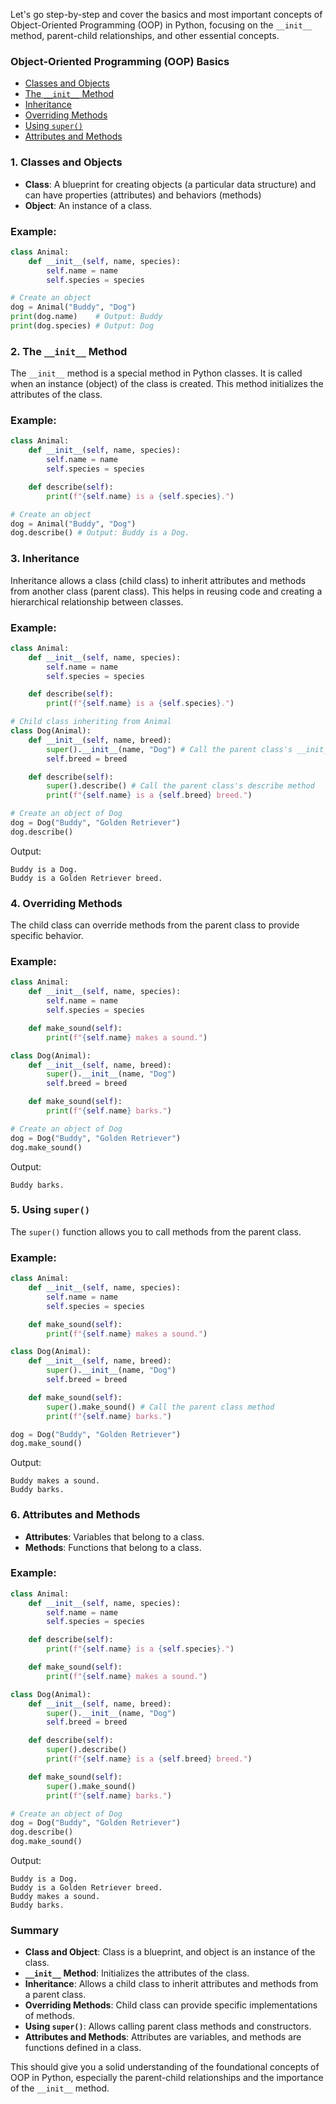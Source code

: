 Let's go step-by-step and cover the basics and most important concepts of Object-Oriented Programming (OOP) in Python, focusing on the `__init__` method, parent-child relationships, and other essential concepts.

### Object-Oriented Programming (OOP) Basics

- [Classes and Objects](#classes-and-objects)
- [The `__init__` Method](#the-__init__-method)
- [Inheritance](#inheritance)
- [Overriding Methods](#overriding-methods)
- [Using `super()`](#using-super)
- [Attributes and Methods](#attributes-and-methods)

### 1. Classes and Objects

- **Class**: A blueprint for creating objects (a particular data structure) and can have properties (attributes) and behaviors (methods)
- **Object**: An instance of a class.

### Example:
```python
class Animal:
    def __init__(self, name, species):
        self.name = name
        self.species = species

# Create an object
dog = Animal("Buddy", "Dog")
print(dog.name)    # Output: Buddy
print(dog.species) # Output: Dog
```

### 2. The `__init__` Method

The `__init__` method is a special method in Python classes. It is called when an instance (object) of the class is created. This method initializes the attributes of the class.

### Example:
```python
class Animal:
    def __init__(self, name, species):
        self.name = name
        self.species = species

    def describe(self):
        print(f"{self.name} is a {self.species}.")

# Create an object
dog = Animal("Buddy", "Dog")
dog.describe() # Output: Buddy is a Dog.
```

### 3. Inheritance

Inheritance allows a class (child class) to inherit attributes and methods from another class (parent class). This helps in reusing code and creating a hierarchical relationship between classes.

### Example:
```python
class Animal:
    def __init__(self, name, species):
        self.name = name
        self.species = species

    def describe(self):
        print(f"{self.name} is a {self.species}.")

# Child class inheriting from Animal
class Dog(Animal):
    def __init__(self, name, breed):
        super().__init__(name, "Dog") # Call the parent class's __init__ method
        self.breed = breed

    def describe(self):
        super().describe() # Call the parent class's describe method
        print(f"{self.name} is a {self.breed} breed.")

# Create an object of Dog
dog = Dog("Buddy", "Golden Retriever")
dog.describe()
```

Output:
```
Buddy is a Dog.
Buddy is a Golden Retriever breed.
```

### 4. Overriding Methods

The child class can override methods from the parent class to provide specific behavior.

### Example:
```python
class Animal:
    def __init__(self, name, species):
        self.name = name
        self.species = species

    def make_sound(self):
        print(f"{self.name} makes a sound.")

class Dog(Animal):
    def __init__(self, name, breed):
        super().__init__(name, "Dog")
        self.breed = breed

    def make_sound(self):
        print(f"{self.name} barks.")

# Create an object of Dog
dog = Dog("Buddy", "Golden Retriever")
dog.make_sound()
```

Output:
```
Buddy barks.
```

### 5. Using `super()`

The `super()` function allows you to call methods from the parent class.

### Example:
```python
class Animal:
    def __init__(self, name, species):
        self.name = name
        self.species = species

    def make_sound(self):
        print(f"{self.name} makes a sound.")

class Dog(Animal):
    def __init__(self, name, breed):
        super().__init__(name, "Dog")
        self.breed = breed

    def make_sound(self):
        super().make_sound() # Call the parent class method
        print(f"{self.name} barks.")

dog = Dog("Buddy", "Golden Retriever")
dog.make_sound()
```

Output:
```
Buddy makes a sound.
Buddy barks.
```

### 6. Attributes and Methods

- **Attributes**: Variables that belong to a class.
- **Methods**: Functions that belong to a class.

### Example:
```python
class Animal:
    def __init__(self, name, species):
        self.name = name
        self.species = species

    def describe(self):
        print(f"{self.name} is a {self.species}.")

    def make_sound(self):
        print(f"{self.name} makes a sound.")

class Dog(Animal):
    def __init__(self, name, breed):
        super().__init__(name, "Dog")
        self.breed = breed

    def describe(self):
        super().describe()
        print(f"{self.name} is a {self.breed} breed.")

    def make_sound(self):
        super().make_sound()
        print(f"{self.name} barks.")

# Create an object of Dog
dog = Dog("Buddy", "Golden Retriever")
dog.describe()
dog.make_sound()
```

Output:
```
Buddy is a Dog.
Buddy is a Golden Retriever breed.
Buddy makes a sound.
Buddy barks.
```

### Summary

- **Class and Object**: Class is a blueprint, and object is an instance of the class.
- **`__init__` Method**: Initializes the attributes of the class.
- **Inheritance**: Allows a child class to inherit attributes and methods from a parent class.
- **Overriding Methods**: Child class can provide specific implementations of methods.
- **Using `super()`**: Allows calling parent class methods and constructors.
- **Attributes and Methods**: Attributes are variables, and methods are functions defined in a class.

This should give you a solid understanding of the foundational concepts of OOP in Python, especially the parent-child relationships and the importance of the `__init__` method.

